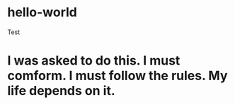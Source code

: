 # hello-world
Test
# I was asked to do this.  I must comform.  I must follow the rules.  My life depends on it.
